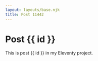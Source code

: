 ```yaml
---
layout: layouts/base.njk
title: Post 11442
---
```


# Post {{ id }}

This is post {{ id }} in my Eleventy project.
